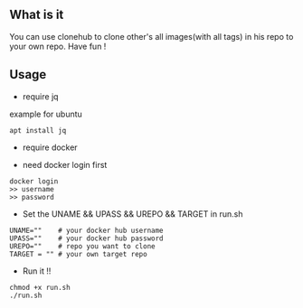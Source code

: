 ## What is it

You can use clonehub to clone other's all images(with all tags) in his repo to your own repo. Have fun ! 

## Usage

- require jq

example for ubuntu
```
apt install jq
```

- require docker

- need docker login first

```
docker login
>> username
>> password
```

- Set the UNAME && UPASS && UREPO && TARGET in run.sh

```
UNAME=""    # your docker hub username
UPASS=""    # your docker hub password
UREPO=""    # repo you want to clone
TARGET = "" # your own target repo
```

- Run it !!

```
chmod +x run.sh
./run.sh
```
